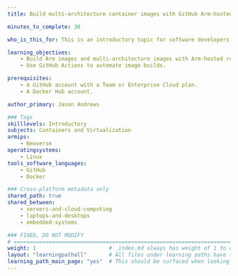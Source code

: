 ```yaml
---
title: Build multi-architecture container images with GitHub Arm-hosted runners

minutes_to_complete: 30

who_is_this_for: This is an introductory topic for software developers who want to learn how to use Arm-hosted runners for GitHub Actions jobs. 

learning_objectives:
    - Build Arm images and multi-architecture images with Arm-hosted runners.
    - Use GitHub Actions to automate image builds.

prerequisites:
    - A GitHub account with a Team or Enterprise Cloud plan.
    - A Docker Hub account.

author_primary: Jason Andrews

### Tags
skilllevels: Introductory
subjects: Containers and Virtualization
armips:
    - Neoverse
operatingsystems:
    - Linux
tools_software_languages:
    - GitHub
    - Docker

### Cross-platform metadata only
shared_path: true
shared_between:
    - servers-and-cloud-computing
    - laptops-and-desktops
    - embedded-systems

### FIXED, DO NOT MODIFY
# ================================================================================
weight: 1                       # _index.md always has weight of 1 to order correctly
layout: "learningpathall"       # All files under learning paths have this same wrapper
learning_path_main_page: "yes"  # This should be surfaced when looking for related content. Only set for _index.md of learning path content.
---
```

